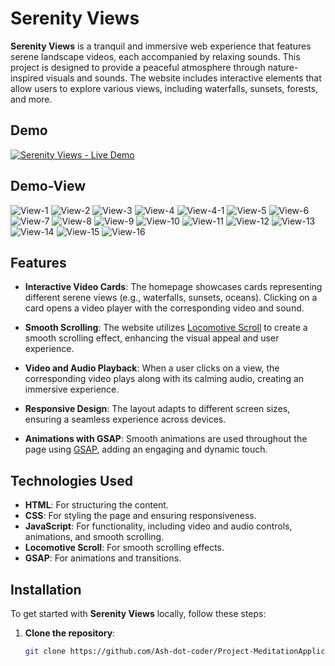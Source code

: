 # Serenity Views

**Serenity Views** is a tranquil and immersive web experience that features serene landscape videos, each accompanied by relaxing sounds. This project is designed to provide a peaceful atmosphere through nature-inspired visuals and sounds. The website includes interactive elements that allow users to explore various views, including waterfalls, sunsets, forests, and more.

## Demo

[![Serenity Views - Live Demo](https://img.shields.io/badge/Live%20Demo-Click%20Here-teal?style=for-the-badge)](https://ash-dot-coder.github.io/Project-MeditationApplication/)


## Demo-View
![View-1](Assets/screenView/one.png)
![View-2](Assets/screenView/two.png)
![View-3](Assets/screenView/three.png)
![View-4](Assets/screenView/four.png)
![View-4-1](Assets/screenView/fourOne.png)
![View-5](Assets/screenView/five.png)
![View-6](Assets/screenView/six.png)
![View-7](Assets/screenView/seven.png)
![View-8](Assets/screenView/eight.png)
![View-9](Assets/screenView/nine.png)
![View-10](Assets/screenView/ten.png)
![View-11](Assets/screenView/eleven.png)
![View-12](Assets/screenView/twelve.png)
![View-13](Assets/screenView/thirteen.png)
![View-14](Assets/screenView/fourteen.png)
![View-15](Assets/screenView/fifteen.png)
![View-16](Assets/screenView/sixteen.png)


## Features

- **Interactive Video Cards**: The homepage showcases cards representing different serene views (e.g., waterfalls, sunsets, oceans). Clicking on a card opens a video player with the corresponding video and sound.
  
- **Smooth Scrolling**: The website utilizes [Locomotive Scroll](https://github.com/locomotivemtl/locomotive-scroll) to create a smooth scrolling effect, enhancing the visual appeal and user experience.

- **Video and Audio Playback**: When a user clicks on a view, the corresponding video plays along with its calming audio, creating an immersive experience.

- **Responsive Design**: The layout adapts to different screen sizes, ensuring a seamless experience across devices.

- **Animations with GSAP**: Smooth animations are used throughout the page using [GSAP](https://greensock.com/gsap/), adding an engaging and dynamic touch.

## Technologies Used

- **HTML**: For structuring the content.
- **CSS**: For styling the page and ensuring responsiveness.
- **JavaScript**: For functionality, including video and audio controls, animations, and smooth scrolling.
- **Locomotive Scroll**: For smooth scrolling effects.
- **GSAP**: For animations and transitions.

## Installation

To get started with **Serenity Views** locally, follow these steps:

1. **Clone the repository**:
   ```bash
   git clone https://github.com/Ash-dot-coder/Project-MeditationApplication.git
   ```